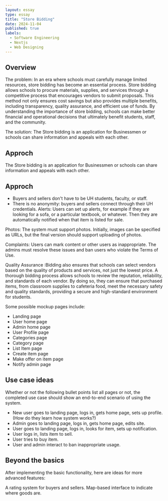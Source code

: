 ```yaml
---
layout: essay
type: essay
title: "Store Bidding"
date: 2024-11-04
published: true
labels:
  - Software Engineering
  - Nextjs
  - Web Designing
---
```

## Overview
The problem: In an era where schools must carefully manage limited resources, store bidding has become an essential process. Store bidding allows schools to procure materials, supplies, and services through a competitive process that encourages vendors to submit proposals. This method not only ensures cost savings but also provides multiple benefits, including transparency, quality assurance, and efficient use of funds. By understanding the importance of store bidding, schools can make better financial and operational decisions that ultimately benefit students, staff, and the community.

The solution:  The Store bidding is an application for Businessmen or schools can share information and appeals with each other.

## Approch
The Store bidding is an application for Businessmen or schools can share information and appeals with each other.

## Approch
* Buyers and sellers don't have to be UH students, faculty, or staff. 
* There is no anonymity: buyers and sellers connect through their UH credentials.
Alerts: Users can set up alerts, for example if they are looking for a sofa, or a particular textbook, or whatever. Then they are automatically notified when that item is listed for sale.

Photos: The system must support photos. Initially, images can be specified as URLs, but the final version should support uploading of photos.

Complaints: Users can mark content or other users as inappropriate. The admins must resolve these issues and ban users who violate the Terms of Use.

Quality Assurance :Bidding also ensures that schools can select vendors based on the quality of products and services, not just the lowest price. A thorough bidding process allows schools to review the reputation, reliability, and standards of each vendor. By doing so, they can ensure that purchased items, from classroom supplies to cafeteria food, meet the necessary safety and quality standards, providing a secure and high-standard environment for students.

Some possible mockup pages include:

* Landing page
* User home page
* Admin home page
* User Profile page
* Categories page
* Category page
* List Item page
* Create item page
* Make offer on item page
* Notify admin page

## Use case ideas
Whether or not the following bullet points list all pages or not, the completed use case should show an end-to-end scenario of using the system.

* New user goes to landing page, logs in, gets home page, sets up profile. (How do they learn how system works?)
* Admin goes to landing page, logs in, gets home page, edits site.
* User goes to landing page, logs in, looks for item, sets up notification.
* User logs in, lists item to sell.
* User tries to buy item.
* User and admin interact to ban inappropriate usage.

## Beyond the basics
After implementing the basic functionality, here are ideas for more advanced features:

A rating system for buyers and sellers.
Map-based interface to indicate where goods are.

